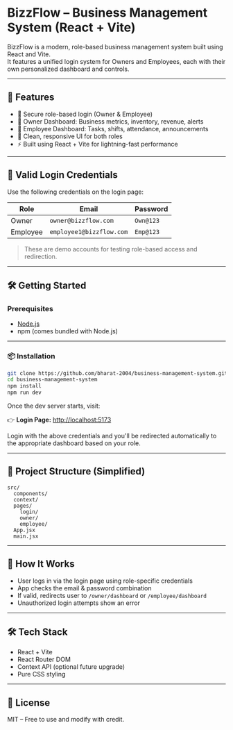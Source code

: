 # BizzFlow – Business Management System (React + Vite)

BizzFlow is a modern, role-based business management system built using React and Vite.  
It features a unified login system for Owners and Employees, each with their own personalized dashboard and controls.

---

## 🚀 Features

- 🔐 Secure role-based login (Owner & Employee)
- 👑 Owner Dashboard: Business metrics, inventory, revenue, alerts
- 👷 Employee Dashboard: Tasks, shifts, attendance, announcements
- 🎨 Clean, responsive UI for both roles
- ⚡ Built using React + Vite for lightning-fast performance

---

## 🔑 Valid Login Credentials

Use the following credentials on the login page:

| Role     | Email                    | Password   |
|----------|--------------------------|------------|
| Owner    | `owner@bizzflow.com`     | `Own@123`  |
| Employee | `employee1@bizzflow.com` | `Emp@123`  |

> These are demo accounts for testing role-based access and redirection.

---

## 🛠️ Getting Started

### Prerequisites

- [Node.js](https://nodejs.org/)
- npm (comes bundled with Node.js)

---

### 📦 Installation

```bash
git clone https://github.com/bharat-2004/business-management-system.git
cd business-management-system
npm install
npm run dev
```

Once the dev server starts, visit:

👉 **Login Page:** [http://localhost:5173](http://localhost:5173)

Login with the above credentials and you'll be redirected automatically to the appropriate dashboard based on your role.

---

## 📁 Project Structure (Simplified)

```
src/
  components/
  context/
  pages/
    login/
    owner/
    employee/
  App.jsx
  main.jsx
```

---

## 🧠 How It Works

- User logs in via the login page using role-specific credentials
- App checks the email & password combination
- If valid, redirects user to `/owner/dashboard` or `/employee/dashboard`
- Unauthorized login attempts show an error

---

## 🛠️ Tech Stack

- React + Vite
- React Router DOM
- Context API (optional future upgrade)
- Pure CSS styling

---

## 📜 License

MIT – Free to use and modify with credit.

